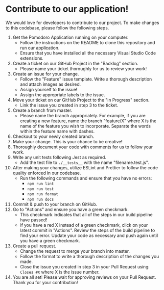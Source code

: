 # Contribute to our application!
We would love for developers to contribute to our project. To make changes to this codebase, please follow the following steps.

1. Get the Pomodoro Application running on your computer.
   - Follow the instructions on the README to clone this repository and run our application.
   - Ensure that you have installed all the necessary Visual Studio Code extensions.
2. Create a ticket on our GitHub Project in the "Backlog" section.
   - Please name your ticket thoroughly for us to review your work!
3. Create an issue for your change.
   - Follow the "Feature" issue template. Write a thorough description and attach images as desired.
   - Assign yourself to the issue!
   - Assign the appropriate labels to the issue.
4. Move your ticket on our GitHub Project to the "In Progress" section.
   - Link the issue you created in step 3 to the ticket.
5. Create a branch from master. 
   - Please name the branch appropriately. For example, if you are creating a new feature, name the branch "feature/X" where X is the name of the feature you wish to incorporate. Separate the words within the feature name with dashes.
6. Checkout to your newly created branch.
7. Make your change. This is your chance to be creative!
8. Thoroughly document your code with comments for us to follow your work.
9. Write any unit tests following Jest as required.
   - Add the test file to ```./__tests__``` with the name "filename.test.js".
10. After making your changes, utilize ESLint and Prettier to follow the code quality enforced in our codebase. 
    - Run the following commands and ensure that you have no errors:
      - ```npm run lint```
      - ```npm run test```
      - ```npm run format```
      - ```npm run docs```
11. Commit & push to your branch on GitHub.
12. Go to "Actions" and ensure you have a green checkmark.
    - This checkmark indicates that all of the steps in our build pipeline have passed!
    - If you have a red X instead of a green checkmark, click on your latest commit in "Actions". Review the steps of the build pipeline to find your error. Update your code as necessary and push again until you have a green checkmark.
13. Create a pull request. 
    - Change the request to merge your branch into master.
    - Follow the format to write a thorough description of the changes you made.
    - Close the issue you created in step 3 in your Pull Request using ```Closes #X``` where X is the issue number.
14. You are all set! Please wait for approving reviews on your Pull Request. Thank you for your contribution!
